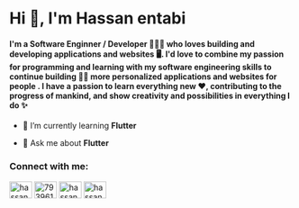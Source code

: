 <h1 >Hi 👋, I'm Hassan entabi</h1>
<h4 >I'm a Software Enginner / Developer 👨🏻‍💻 who loves building and developing applications and websites 🖥️. I'd love to combine my passion for programming and learning with my software engineering skills to continue building 🧑‍💻 more personalized applications and websites for people . I have a passion to learn everything new ❤, contributing to the progress of mankind, and show creativity and possibilities in everything I do ✨</h4>

- 🌱 I’m currently learning **Flutter**

- 💬 Ask me about **Flutter**

<h3 align="left">Connect with me:</h3>
<p align="left">
<a href="https://linkedin.com/in/hassanentabi" target="blank"><img align="center" src="https://cdn.jsdelivr.net/npm/simple-icons@3.0.1/icons/linkedin.svg" alt="hassanentabi" height="30" width="40" /></a>
<a href="https://stackoverflow.com/users/7939615/hassan-entabi" target="blank"><img align="center" src="https://cdn.jsdelivr.net/npm/simple-icons@3.0.1/icons/stackoverflow.svg" alt="7939615/hassan-entabi" height="30" width="40"  /></a>
<a href="https://fb.com/hassan.entabi" target="blank"><img align="center" src="https://cdn.jsdelivr.net/npm/simple-icons@3.0.1/icons/facebook.svg" alt="hassan.entabi" height="30" width="40"  /></a>
<a href="https://instagram.com/hassan.entabi" target="blank"><img align="center" src="https://cdn.jsdelivr.net/npm/simple-icons@3.0.1/icons/instagram.svg" alt="hassan.entabi" height="30" width="40"  /></a>
</p>


